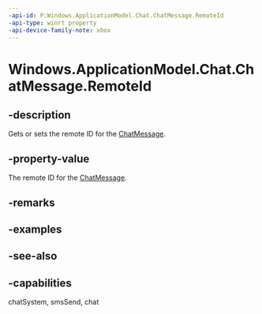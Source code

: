 ```yaml
---
-api-id: P:Windows.ApplicationModel.Chat.ChatMessage.RemoteId
-api-type: winrt property
-api-device-family-note: xbox
---
```


<!-- Property syntax
public string RemoteId { get;  set; }
-->

# Windows.ApplicationModel.Chat.ChatMessage.RemoteId

## -description
Gets or sets the remote ID for the [ChatMessage](chatmessage.md).

## -property-value
The remote ID for the [ChatMessage](chatmessage.md).

## -remarks

## -examples

## -see-also

## -capabilities
chatSystem, smsSend, chat
